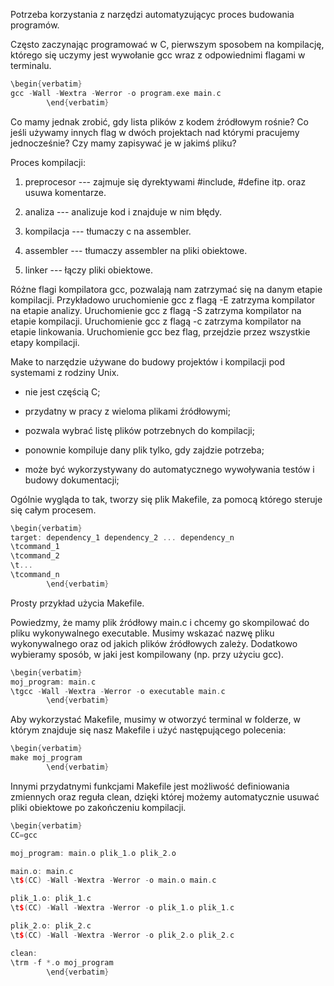 Potrzeba korzystania z narzędzi automatyzującyc proces budowania
programów.

Często zaczynając programować w C, pierwszym sposobem na kompilację,
którego się uczymy jest wywołanie gcc wraz z odpowiednimi flagami w
terminalu.

``` {.c++ language="C++"}
\begin{verbatim}
gcc -Wall -Wextra -Werror -o program.exe main.c
        \end{verbatim}
```

Co mamy jednak zrobić, gdy lista plików z kodem źródłowym rośnie? Co
jeśli używamy innych flag w dwóch projektach nad którymi pracujemy
jednocześnie? Czy mamy zapisywać je w jakimś pliku?

Proces kompilacji:

1.  preprocesor --- zajmuje się dyrektywami \#include, \#define itp.
    oraz usuwa komentarze.

2.  analiza --- analizuje kod i znajduje w nim błędy.

3.  kompilacja --- tłumaczy c na assembler.

4.  assembler --- tłumaczy assembler na pliki obiektowe.

5.  linker --- łączy pliki obiektowe.

Różne flagi kompilatora gcc, pozwalają nam zatrzymać się na danym etapie
kompilacji. Przykładowo uruchomienie gcc z flagą -E zatrzyma kompilator
na etapie analizy. Uruchomienie gcc z flagą -S zatrzyma kompilator na
etapie kompilacji. Uruchomienie gcc z flagą -c zatrzyma kompilator na
etapie linkowania. Uruchomienie gcc bez flag, przejdzie przez wszystkie
etapy kompilacji.

Make to narzędzie używane do budowy projektów i kompilacji pod systemami
z rodziny Unix.

-   nie jest częścią C;

-   przydatny w pracy z wieloma plikami źródłowymi;

-   pozwala wybrać listę plików potrzebnych do kompilacji;

-   ponownie kompiluje dany plik tylko, gdy zajdzie potrzeba;

-   może być wykorzystywany do automatycznego wywoływania testów i
    budowy dokumentacji;

Ogólnie wygląda to tak, tworzy się plik Makefile, za pomocą którego
steruje się całym procesem.

``` {.c++ language="C++"}
\begin{verbatim}
target: dependency_1 dependency_2 ... dependency_n
\tcommand_1
\tcommand_2
\t...
\tcommand_n
        \end{verbatim}
```

Prosty przykład użycia Makefile.

Powiedzmy, że mamy plik źródłowy main.c i chcemy go skompilować do pliku
wykonywalnego executable. Musimy wskazać nazwę pliku wykonywalnego oraz
od jakich plików źródłowych zależy. Dodatkowo wybieramy sposób, w jaki
jest kompilowany (np. przy użyciu gcc).

``` {.c++ language="C++"}
\begin{verbatim}
moj_program: main.c
\tgcc -Wall -Wextra -Werror -o executable main.c
        \end{verbatim}
```

Aby wykorzystać Makefile, musimy w otworzyć terminal w folderze, w
którym znajduje się nasz Makefile i użyć następującego polecenia:

``` {.c++ language="C++"}
\begin{verbatim}
make moj_program
        \end{verbatim}
```

Innymi przydatnymi funkcjami Makefile jest możliwość definiowania
zmiennych oraz reguła clean, dzięki której możemy automatycznie usuwać
pliki obiektowe po zakończeniu kompilacji.

``` {.c++ language="C++"}
\begin{verbatim}
CC=gcc

moj_program: main.o plik_1.o plik_2.o

main.o: main.c
\t$(CC) -Wall -Wextra -Werror -o main.o main.c

plik_1.o: plik_1.c
\t$(CC) -Wall -Wextra -Werror -o plik_1.o plik_1.c

plik_2.o: plik_2.c
\t$(CC) -Wall -Wextra -Werror -o plik_2.o plik_2.c

clean:
\trm -f *.o moj_program
        \end{verbatim}
```
